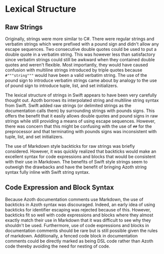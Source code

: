 # Lexical Structure

## Raw Strings

Originally, strings were more similar to C#. There were regular strings and verbatim strings which
were prefixed with a pound sign and didn't allow any escape sequences. Two consecutive double quotes
could be used to put a double quote in a verbatim string. This was however less than satisfactory
since verbatim strings could still be awkward when they contained double quotes and weren't
flexible. Most importantly, they would have caused confusion with multiline strings introduced by
triple quotes because `#"""string"""` would have been a valid verbatim string. The use of the pound
sign to introduce verbatim strings came about by analogy to the use of pound sign to introduce
tuple, list, and set initializers.

The lexical structure of strings in Swift appears to have been very carefully thought out. Azoth
borrows its interpolated string and multiline string syntax from Swift. Swift added raw strings (or
delimited strings as the documentation calls them) by surrounding strings with pounds signs. This
offers the benefit that it easily allows double quotes and pound signs in raw strings while still
providing a means of using escape sequences. However, there was concern that this might be confusing
with the use of `##` for the preprocessor and that terminating with pounds signs was inconsistent
with tuple, list, and set initializers.

The use of Markdown style backticks for raw strings was briefly considered. However, it was quickly
realized that backticks would make an excellent syntax for code expressions and blocks that would be
consistent with their use in Markdown. The benefits of Swift style strings seem to outweigh the
drawbacks and have the benefit of bringing Azoth string syntax fully inline with Swift string
syntax.

## Code Expression and Block Syntax

Because Azoth documentation comments use Markdown, the use of backticks in Azoth syntax was
discouraged. Indeed, an early idea of using backticks for identifier escaping was rejected because
of this. However, backticks fit so well with code expressions and blocks where they almost exactly
match their use in Markdown that it was difficult to see why they shouldn't be used. Furthermore,
use of code expressions and blocks in documentation comments should be rare but is still possible
given the rules of markdown. Additionally, a fenced code block in documentation comments could be
directly marked as being DSL code rather than Azoth code thereby avoiding the need for nesting of
code.
